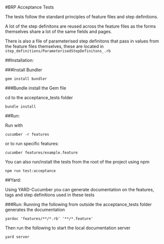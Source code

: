 #BRP Acceptance Tests

The tests follow the standard principles of feature files and step definitions.

A lot of the step definitons are reused across the feature files as the forms themselves share a lot of the same fields and pages.

There is also a file of parameterised step definitons that pass in values from the feature files themselves, these are located in `step_definitions/ParameterisedStepDefinitons_.rb`

##Installation:

###Install Bundler

```
gem install bundler
```

###Bundle install the Gem file

cd to the acceptance_tests folder

```
bundle install
```

##Run:

Run with
```
cucumber -r features
```
or to run specific features:
```
cucumber features/example.feature
```

You can also run/install the tests from the root of the project using npm
```
npm run test:acceptance
```

##Yard:

Using YARD-Cucumber you can generate documentation on the features, tags and step definitions used in these tests

###Run:
Running the following from outside the acceptance_tests folder generates the documentation
```
yardoc 'features/**/*.rb' '**/*.feature'
```
Then run the following to start the local documentation server
```
yard server
```
